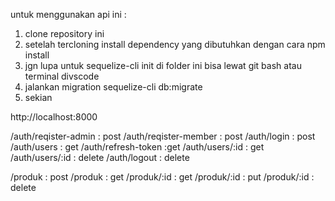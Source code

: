 untuk menggunakan api ini : 
1. clone repository ini
2. setelah tercloning install dependency yang dibutuhkan dengan cara npm install
3. jgn lupa untuk sequelize-cli init di folder ini bisa lewat git bash atau terminal divscode
4. jalankan migration sequelize-cli db:migrate
5. sekian

<!-- Link  -->
http://localhost:8000


<!-- Enpoint dan method untuk user -->
/auth/reqister-admin : post
/auth/reqister-member : post
/auth/login : post
/auth/users : get
/auth/refresh-token :get
/auth/users/:id : get
/auth/users/:id : delete
/auth/logout : delete


<!-- Enpoint dan method untuk produk -->
/produk : post
/produk : get
/produk/:id : get
/produk/:id : put
/produk/:id : delete
